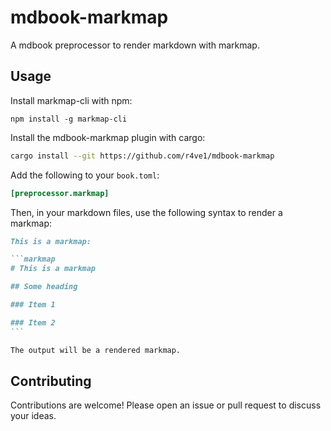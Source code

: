 # mdbook-markmap

A mdbook preprocessor to render markdown with markmap.

## Usage

Install markmap-cli with npm:

```
npm install -g markmap-cli
```

Install the mdbook-markmap plugin with cargo:

```bash
cargo install --git https://github.com/r4ve1/mdbook-markmap
```

Add the following to your `book.toml`:

```toml
[preprocessor.markmap]
```

Then, in your markdown files, use the following syntax to render a markmap:

````md
This is a markmap:

```markmap
# This is a markmap

## Some heading

### Item 1

### Item 2
```

The output will be a rendered markmap.
````

## Contributing

Contributions are welcome! Please open an issue or pull request to discuss your ideas.
